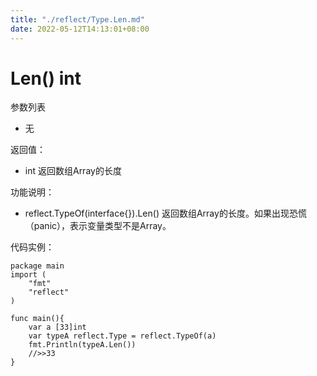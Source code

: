 ```yaml
---
title: "./reflect/Type.Len.md"
date: 2022-05-12T14:13:01+08:00
---
```

# Len() int

参数列表

- 无

返回值：

- int 返回数组Array的长度

功能说明：

- reflect.TypeOf(interface{}).Len() 返回数组Array的长度。如果出现恐慌（panic），表示变量类型不是Array。

代码实例：
	
	package main
	import (
	    "fmt"
	    "reflect"
	)
	
	func main(){
		var a [33]int
		var typeA reflect.Type = reflect.TypeOf(a)
		fmt.Println(typeA.Len())
		//>>33
	}
